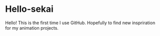 # Hello-sekai
Hello! This is the first time I use GitHub.
Hopefully to find new inspriration for my animation projects.
